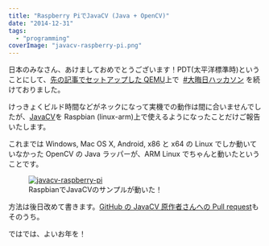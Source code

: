 ```yaml
---
title: "Raspberry PiでJavaCV (Java + OpenCV)"
date: "2014-12-31"
tags:
  - "programming"
coverImage: "javacv-raspberry-pi.png"
---
```


日本のみなさん、あけましておめでとうございます！PDT(太平洋標準時)ということにして、[先の記事でセットアップした QEMU](http://junkato.jp/ja/blog/2014/12/31/raspberry-pi-raspbian-on-windows-qemu/ "Windows+QEMUでRaspberry Piをエミュレートする")上で  [#大晦日ハッカソン](http://togetter.com/li/764484) を続けておりました。

けっきょくビルド時間などがネックになって実機での動作は間に合いませんでしたが、[JavaCV](https://github.com/bytedeco/javacv)を Raspbian (linux-arm)上で使えるようになったことだけご報告いたします。

これまでは Windows, Mac OS X, Android, x86 と x64 の Linux でしか動いていなかった OpenCV の Java ラッパーが、ARM Linux でちゃんと動いたということです。

<figure className="center">
  <a href="https://junkato.jp/ja/blog/wp-content/uploads/2015/01/javacv-raspberry-pi.png"><img src="/images/javacv-raspberry-pi.png" alt="javacv-raspberry-pi" /></a>
  <figcaption>RaspbianでJavaCVのサンプルが動いた！</figcaption>
</figure>

方法は後日改めて書きます。[GitHub の JavaCV 原作者さんへの Pull request](https://github.com/arcatdmz/javacpp-presets)もそのうち。

ではでは、よいお年を！
